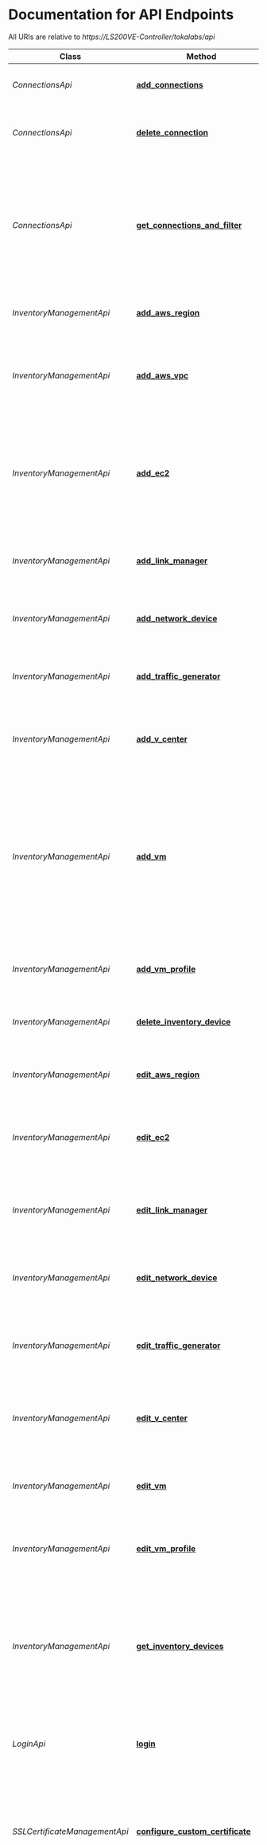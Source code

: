 # Documentation for API Endpoints

All URIs are relative to *https://LS200VE-Controller/tokalabs/api*

Class | Method | HTTP request | Description
------------ | ------------- | ------------- | -------------
*ConnectionsApi* | [**add_connections**](docs/ConnectionsApi.md#add_connections) | **POST** /connections | Add a new connection to the inventory
*ConnectionsApi* | [**delete_connection**](docs/ConnectionsApi.md#delete_connection) | **DELETE** /connections/{connectionid} | Delete an existing connection from the inventory
*ConnectionsApi* | [**get_connections_and_filter**](docs/ConnectionsApi.md#get_connections_and_filter) | **GET** /connections | Retrieve all connections that have been added to the inventory as well  as search and filter the connections based on certain criteria 
*InventoryManagementApi* | [**add_aws_region**](docs/InventoryManagementApi.md#add_aws_region) | **POST** /devices/aws/region/ | Add an AWS region to the inventory
*InventoryManagementApi* | [**add_aws_vpc**](docs/InventoryManagementApi.md#add_aws_vpc) | **POST** /devices/aws/vpc/ | Add an existing AWS VPC or create a new AWS VPC and add it to the  inventory
*InventoryManagementApi* | [**add_ec2**](docs/InventoryManagementApi.md#add_ec2) | **POST** /devices/aws/ec2instance/ | Add an existing AWS EC2 instance or create a new AWS EC2 instance and  add it to the inventory
*InventoryManagementApi* | [**add_link_manager**](docs/InventoryManagementApi.md#add_link_manager) | **POST** /devices/linkmanager/ | Add a new link manager device to the inventory
*InventoryManagementApi* | [**add_network_device**](docs/InventoryManagementApi.md#add_network_device) | **POST** /devices/network/ | Add a new network device to the inventory
*InventoryManagementApi* | [**add_traffic_generator**](docs/InventoryManagementApi.md#add_traffic_generator) | **POST** /devices/trafficgenerator/ | Add a new traffic generator device to the inventory
*InventoryManagementApi* | [**add_v_center**](docs/InventoryManagementApi.md#add_v_center) | **POST** /devices/vmware/vcenter/ | Add a new VMware vCenter device to the inventory
*InventoryManagementApi* | [**add_vm**](docs/InventoryManagementApi.md#add_vm) | **POST** /devices/vmware/vm/ | Add an already existing VM (hosted on the specified VMware vCenter) or  launch a new VM (on the specified VMware vCenter and then add) to the inventory
*InventoryManagementApi* | [**add_vm_profile**](docs/InventoryManagementApi.md#add_vm_profile) | **POST** /devices/vmware/vmprofile/ | Add a new VMware VM Profile to the inventory
*InventoryManagementApi* | [**delete_inventory_device**](docs/InventoryManagementApi.md#delete_inventory_device) | **DELETE** /devices/{hostname} | Delete an existing device from the inventory 
*InventoryManagementApi* | [**edit_aws_region**](docs/InventoryManagementApi.md#edit_aws_region) | **PUT** /devices/aws/region/{hostname} | Edit/update an existing AWS region in the inventory
*InventoryManagementApi* | [**edit_ec2**](docs/InventoryManagementApi.md#edit_ec2) | **PUT** /devices/aws/ec2instance/{hostname} | Edit/update an existing AWS EC2 instance device in the inventory
*InventoryManagementApi* | [**edit_link_manager**](docs/InventoryManagementApi.md#edit_link_manager) | **PUT** /devices/linkmanager/{hostname} | Edit/update an existing link manager device in the inventory
*InventoryManagementApi* | [**edit_network_device**](docs/InventoryManagementApi.md#edit_network_device) | **PUT** /devices/network/{hostname} | Edit/update an existing network device in the inventory
*InventoryManagementApi* | [**edit_traffic_generator**](docs/InventoryManagementApi.md#edit_traffic_generator) | **PUT** /devices/trafficgenerator/{hostname} | Edit/update an existing traffic generator device in the inventory
*InventoryManagementApi* | [**edit_v_center**](docs/InventoryManagementApi.md#edit_v_center) | **PUT** /devices/vmware/vcenter/{hostname} | Edit/update an existing VMWare vCenter device in the inventory
*InventoryManagementApi* | [**edit_vm**](docs/InventoryManagementApi.md#edit_vm) | **PUT** /devices/vmware/vm/{hostname} | Edit/update an existing VMware VM device in the inventory
*InventoryManagementApi* | [**edit_vm_profile**](docs/InventoryManagementApi.md#edit_vm_profile) | **PUT** /devices/vmware/vmprofile/{hostname} | Edit/update an existing VMware VM Profile in the inventory
*InventoryManagementApi* | [**get_inventory_devices**](docs/InventoryManagementApi.md#get_inventory_devices) | **GET** /devices | Retrieve all devices that have been added to the inventory as well as search and filter the devices based on certain criteria
*LoginApi* | [**login**](docs/LoginApi.md#login) | **POST** /login | Login to the Toka controller and obtain a valid Toka API token
*SSLCertificateManagementApi* | [**configure_custom_certificate**](docs/SSLCertificateManagementApi.md#configure_custom_certificate) | **POST** /ssl/customCertificate | Configures the Tokalabs controller to use a new certificate (and private key associated with the certificate)
*SSLCertificateManagementApi* | [**configure_self_signed_certificate**](docs/SSLCertificateManagementApi.md#configure_self_signed_certificate) | **POST** /ssl/selfSignedCertificate | Generate a new self-signed SSL certificate and configure the Tokalabs server to use this newly generated self-signed SSL certificate
*SSLCertificateManagementApi* | [**generate_csr**](docs/SSLCertificateManagementApi.md#generate_csr) | **POST** /ssl/csr | Generate a new certificate signing request (CSR) and a private key associated with the CSR 
*TestBuilderApi* | [**abort_test_suite_v1**](docs/TestBuilderApi.md#abort_test_suite_v1) | **GET** /topology/{topology_name}/abort/suite/suite&#x3D;{suite_name}/user&#x3D;{username}/token&#x3D;{api_token} | Abort an already executing test suite
*TestBuilderApi* | [**abort_test_v1**](docs/TestBuilderApi.md#abort_test_v1) | **GET** /topology/{topology_name}/abort/test/suite&#x3D;{suite_name}/test&#x3D;{testcase_id}/user&#x3D;{username}/token&#x3D;{api_token} | Abort an already executing test
*TestBuilderApi* | [**clone_test_suite_v1**](docs/TestBuilderApi.md#clone_test_suite_v1) | **GET** /topology/oldSuiteName&#x3D;{old_suite_name}/newSuiteName&#x3D;{new_suite_name}/topologyName&#x3D;{topology_name}/user&#x3D;{username}/token&#x3D;{api_token} | Clone a test suite.
*TestBuilderApi* | [**get_test_status_v1**](docs/TestBuilderApi.md#get_test_status_v1) | **GET** /topology/{topology_name}/status/test/suite&#x3D;{suite_name}/test&#x3D;{testcase_id}/user&#x3D;{username}/token&#x3D;{api_token} | Retrieve status of a test
*TestBuilderApi* | [**get_test_suite_status_v1**](docs/TestBuilderApi.md#get_test_suite_status_v1) | **GET** /topology/{topology_name}/status/suite/suite&#x3D;{suite_name}/user&#x3D;{username}/token&#x3D;{api_token} | Retrieve status of a test suite.
*TestBuilderApi* | [**pause_test_v1**](docs/TestBuilderApi.md#pause_test_v1) | **GET** /topology/{topology_name}/pause/test/suite&#x3D;{suite_name}/test&#x3D;{testcase_id}/user&#x3D;{username}/token&#x3D;{api_token} | Pause an already executing test
*TestBuilderApi* | [**resume_test_v1**](docs/TestBuilderApi.md#resume_test_v1) | **GET** /topology/{topology_name}/resume/test/suite&#x3D;{suite_name}/test&#x3D;{testcase_id}/user&#x3D;{username}/token&#x3D;{api_token} | Resume an already paused test
*TestBuilderApi* | [**run_test_suite_v1**](docs/TestBuilderApi.md#run_test_suite_v1) | **GET** /topology/{topology_name}/run/suite/suite&#x3D;{suite_name}/user&#x3D;{username}/token&#x3D;{api_token} | Run a test suite
*TestBuilderApi* | [**run_test_v1**](docs/TestBuilderApi.md#run_test_v1) | **GET** /topology/{topology_name}/run/test/suite&#x3D;{suite_name}/test&#x3D;{testcase_id}/user&#x3D;{username}/token&#x3D;{api_token} | Run a test
*TopologyApi* | [**add_topology**](docs/TopologyApi.md#add_topology) | **POST** /topologies | Create a new topology
*TopologyApi* | [**delete_topology**](docs/TopologyApi.md#delete_topology) | **DELETE** /topologies/{topologyname} | Delete an existing topology
*TopologyApi* | [**edit_topology**](docs/TopologyApi.md#edit_topology) | **PUT** /topologies/{topologyname} | Edit/update an existing topology
*TopologyApi* | [**get_topology**](docs/TopologyApi.md#get_topology) | **GET** /topologies | Retrieve all topologies as well as search and filter topologies based on certain criteria
*TopologyApi* | [**release_topology_v1**](docs/TopologyApi.md#release_topology_v1) | **GET** /topology/{topology_name}/release/user&#x3D;{username}/token&#x3D;{api_token} | Release an already reserved topology
*TopologyApi* | [**reserve_topology_v1**](docs/TopologyApi.md#reserve_topology_v1) | **GET** /topology/{topology_name}/reserve/user&#x3D;{username}/token&#x3D;{api_token} | Reserve a topology


# Documentation For Models

 - [AddAWSRegionRequest](docs/AddAWSRegionRequest.md)
 - [AddAWSRegionRequestDeviceManagement](docs/AddAWSRegionRequestDeviceManagement.md)
 - [AddAWSRegionRequestDeviceManagementManagementInterfaces](docs/AddAWSRegionRequestDeviceManagementManagementInterfaces.md)
 - [AddAWSVpcRequest](docs/AddAWSVpcRequest.md)
 - [AddAWSVpcRequestOptions](docs/AddAWSVpcRequestOptions.md)
 - [AddConnectionsRequest](docs/AddConnectionsRequest.md)
 - [AddEC2Request](docs/AddEC2Request.md)
 - [AddLinkManagerRequest](docs/AddLinkManagerRequest.md)
 - [AddNetworkDeviceRequest](docs/AddNetworkDeviceRequest.md)
 - [AddTopologyRequest](docs/AddTopologyRequest.md)
 - [AddTopologyRequestAccessControl](docs/AddTopologyRequestAccessControl.md)
 - [AddTopologyRequestDevices](docs/AddTopologyRequestDevices.md)
 - [AddTopologyRequestIndirectConnections](docs/AddTopologyRequestIndirectConnections.md)
 - [AddTopologyRequestIntermediaries](docs/AddTopologyRequestIntermediaries.md)
 - [AddTopologyRequestOptions](docs/AddTopologyRequestOptions.md)
 - [AddTopologyRequestOptionsDeviceConnectionOptions](docs/AddTopologyRequestOptionsDeviceConnectionOptions.md)
 - [AddTopologyRequestReservationManagement](docs/AddTopologyRequestReservationManagement.md)
 - [AddTrafficGeneratorRequest](docs/AddTrafficGeneratorRequest.md)
 - [AddVCenterRequest](docs/AddVCenterRequest.md)
 - [AddVCenterRequestAutoDiscoveryOptions](docs/AddVCenterRequestAutoDiscoveryOptions.md)
 - [AddVCenterRequestDeviceManagement](docs/AddVCenterRequestDeviceManagement.md)
 - [AddVCenterRequestDeviceManagementManagementInterfaces](docs/AddVCenterRequestDeviceManagementManagementInterfaces.md)
 - [AddVMRequest](docs/AddVMRequest.md)
 - [AddVmProfileRequest](docs/AddVmProfileRequest.md)
 - [ConfigureCustomCertificateRequest](docs/ConfigureCustomCertificateRequest.md)
 - [DeviceManagementObj](docs/DeviceManagementObj.md)
 - [DeviceManagementObjAWS](docs/DeviceManagementObjAWS.md)
 - [DeviceManagementObjAWSManagementInterfaces](docs/DeviceManagementObjAWSManagementInterfaces.md)
 - [DeviceManagementObjFull](docs/DeviceManagementObjFull.md)
 - [DeviceManagementObjFullManagementInterfaces](docs/DeviceManagementObjFullManagementInterfaces.md)
 - [DeviceManagementObjManagementInterfaces](docs/DeviceManagementObjManagementInterfaces.md)
 - [DeviceManagementVMwareObj](docs/DeviceManagementVMwareObj.md)
 - [DeviceManagementVMwareObjManagementInterfaces](docs/DeviceManagementVMwareObjManagementInterfaces.md)
 - [EditAWSRegionRequest](docs/EditAWSRegionRequest.md)
 - [EditEC2Request](docs/EditEC2Request.md)
 - [EditLinkManagerRequest](docs/EditLinkManagerRequest.md)
 - [EditNetworkDeviceRequest](docs/EditNetworkDeviceRequest.md)
 - [EditTopologyRequest](docs/EditTopologyRequest.md)
 - [EditTrafficGeneratorRequest](docs/EditTrafficGeneratorRequest.md)
 - [EditVCenterRequest](docs/EditVCenterRequest.md)
 - [EditVMRequest](docs/EditVMRequest.md)
 - [EditVmProfileRequest](docs/EditVmProfileRequest.md)
 - [GenerateCSRRequest](docs/GenerateCSRRequest.md)
 - [LoginRequest](docs/LoginRequest.md)
 - [PhysicalPortConnectionsObj](docs/PhysicalPortConnectionsObj.md)
 - [SnmpConfigurationObj](docs/SnmpConfigurationObj.md)
 - [TokaAPIResponse](docs/TokaAPIResponse.md)
 - [TokaAPIv1Response](docs/TokaAPIv1Response.md)
 - [VirtualInterfaceObj](docs/VirtualInterfaceObj.md)
 - [VmwareOptions](docs/VmwareOptions.md)


# Documentation For Authorization


# ApiKeyAuth

- **Type**: API key
- **API key parameter name**: Authorization
- **Location**: HTTP header


# Author

support@tokalabs.com



